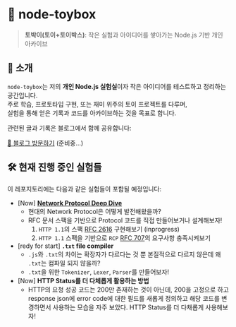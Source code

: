 # 🧰 node-toybox

> **토박이(토이+토이박스)**: 작은 실험과 아이디어를 쌓아가는 Node.js 기반 개인 아카이브

## 📌 소개

`node-toybox`는 저의 **개인 Node.js 실험실**이자 작은 아이디어를 테스트하고 정리하는 공간입니다.  
주로 학습, 프로토타입 구현, 또는 재미 위주의 토이 프로젝트를 다루며,  
실험을 통해 얻은 기록과 코드를 아카이브하는 것을 목표로 합니다.

관련된 글과 기록은 블로그에서 함께 공유합니다: 


[🔗 블로그 방문하기](https://your-blog-link.com) (준비중...)

## 🛠️ 현재 진행 중인 실험들

이 레포지토리에는 다음과 같은 실험들이 포함될 예정입니다:

- \[Now\] **[Network Protocol Deep Dive](./packages/network-protocol-deep-dive/)**
  - 현대의 Network Protocol은 어떻게 발전해왔을까?
  - RFC 문서 스팩을 기반으로 Protocol 코드를 직접 만들어보거나 설계해보자!
    1. `HTTP 1.1`의 스팩 [RFC 2616](https://www.rfc-editor.org/rfc/rfc2616.html) 구현해보기 (inprogress)
    2. `HTTP 1.1` 스팩을 기반으로 `RCP` [RFC 707](https://rfc-editor.org/rfc/rfc707.html)의 요구사항 충족시켜보기
- \[redy for start\] **`.txt` file compiler**
  - `.js`와 `.txt`의 차이는 확장자가 다르다는 것 뿐 본질적으로 다르지 않은데 왜 `.txt`는 컴파일 되지 않을까?
  - `.txt`을 위한 `Tokenizer`, `Lexer`, `Parser`를 만들어보자!
- \[Now\] **HTTP Status를 더 다체롭게 활용하는 방법**
  - HTTP의 요청 성공 코드는 200만 존재하는 것이 아닌데, 200을 고정으로 하고 response json에 error code에 대한 필드를 새롭게 정의하고 해당 코드를 변경하면서 사용하는 모습을 자주 보았다. HTTP Status를 더 다채롭게 사용해보자!
